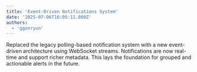 ```yaml
---
title: 'Event-Driven Notifications System'
date: '2025-07-06T16:05:11.000Z'
authors:
  - 'ggonryun'
---
```


Replaced the legacy polling-based notification system with a new event-driven architecture using WebSocket streams. Notifications are now real-time and support richer metadata. This lays the foundation for grouped and actionable alerts in the future.

